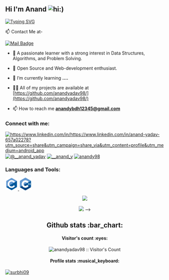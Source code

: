 ## Hi I'm Anand <img src="https://user-images.githubusercontent.com/1303154/88677602-1635ba80-d120-11ea-84d8-d263ba5fc3c0.gif" width="28px" alt="hi:)">

[![Typing SVG](https://readme-typing-svg.herokuapp.com/?lines=I+am+Anand+Yadav;Student+at+NIET+Noida)](https://git.io/typing-svg)

:mailbox: Contact Me at-

[![Mail Badge](https://img.shields.io/badge/-Personal-c0392b?style=flat&labelColor=c0392b&logo=gmail&logoColor=white)](mailto:anandybdh12345@gmail.com)
</p>


<!-- TODO: Add last video link -->

- 🔭 A passionate learner with a strong interest in Data Structures, Algorithms, and Problem Solving. 
- 🤖 Open Source and Web-development enthusiast.








- 🌱 I’m currently learning **....**

- 👨‍💻 All of my projects are available at [https://github.com/anandyadav98/](https://github.com/anandyadav98/)

- 📫 How to reach me **anandybdh12345@gmail.com**

<h3 align="left">Connect with me:</h3>
<p align="left">
<a href="https://www.linkedin.com/in/anand-yadav-657a02278?utm_source=share&utm_campaign=share_via&utm_content=profile&utm_medium=android_app/" target="blank"><img align="center" src="https://raw.githubusercontent.com/rahuldkjain/github-profile-readme-generator/master/src/images/icons/Social/linked-in-alt.svg" alt="https://www.linkedin.com/in/https://www.linkedin.com/in/anand-yadav-657a02278?utm_source=share&utm_campaign=share_via&utm_content=profile&utm_medium=android_app" height="30" width="40" /></a>
 <a href="https://x.com/__anand_yadav?t=YydFz8390m1lBPJf10w7bw&s=09" target="blank"><img align="center" src="https://raw.githubusercontent.com/rahuldkjain/github-profile-readme-generator/master/src/images/icons/Social/twitter.svg" alt="@__anand_yadav" height="30" width="40" /></a>
<a href="https://www.instagram.com/__anand_y?igsh=bW50NTN1aDM4aDhx" target="blank"><img align="center" src="https://raw.githubusercontent.com/rahuldkjain/github-profile-readme-generator/master/src/images/icons/Social/instagram.svg" alt="__anand_y" height="30" width="40" /></a>
 <a href="https://discord.com/channels/@me" target="blank"><img align="center" src="https://raw.githubusercontent.com/rahuldkjain/github-profile-readme-generator/master/src/images/icons/Social/discord.svg" alt="anandy98" height="30" width="40" /></a>
</p>

<h3 align="left">Languages and Tools:</h3>
<p align="left">  <a href="https://www.cprogramming.com/" target="_blank" rel="noreferrer"> <img src="https://raw.githubusercontent.com/devicons/devicon/master/icons/c/c-original.svg" alt="c" width="40" height="40"/> </a> <a href="https://www.w3schools.com/cpp/" target="_blank" rel="noreferrer"> <img src="https://raw.githubusercontent.com/devicons/devicon/master/icons/cplusplus/cplusplus-original.svg" alt="cplusplus" width="40" height="40"/> </a> 



<!-- ![anand's GitHub stats](https://github-readme-stats.vercel.app/api?username=anandyadav98&theme=graywhite&show_icons=true) -->
<p align="center"> <img
Src="http://github-readme-streak-stats.herokuapp.com?user=anandyadav98&theme=algolia&date_format=j%20M%5B%20Y%5D)" />
<p align="center"> <img src="https://github-readme-stats.vercel.app/api?username=anandyadav98&theme=tokyonight" />
 -->

<h2 align="center">Github stats :bar_chart:</h2>

<h4 align="center">Visitor's count :eyes:</h4>

<p align="center"><img src="https://profile-counter.glitch.me/{anandyadav98}/count.svg" alt="anandyadav98 :: Visitor's Count" /></p>

<h4 align="center">Profile stats :musical_keyboard:</h4>




<p align="left"> <a href="https://github.com/ryo-ma/github-profile-trophy"><img src="https://github-profile-trophy.vercel.app/?username=anandyadav98" alt="surbhi09" /></a> </p>

